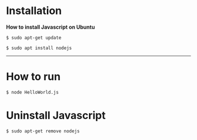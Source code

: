
# Installation 


**How to install Javascript on Ubuntu**

```
$ sudo apt-get update

$ sudo apt install nodejs
```

---


# How to run

```
$ node HelloWorld.js
```



# Uninstall Javascript

```
$ sudo apt-get remove nodejs

```

